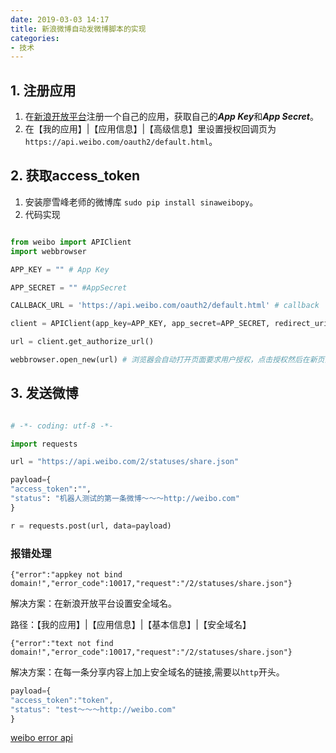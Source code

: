 ```yaml
---
date: 2019-03-03 14:17
title: 新浪微博自动发微博脚本的实现
categories: 
- 技术
---
```


## 1. 注册应用
1. 在[新浪开放平台](https://open.weibo.com/)注册一个自己的应用，获取自己的***App Key***和***App Secret***。
2. 在【我的应用】|【应用信息】|【高级信息】里设置授权回调页为`https://api.weibo.com/oauth2/default.html`。

## 2. 获取access_token
1. 安装廖雪峰老师的微博库 `sudo pip install sinaweibopy`。
2. 代码实现
```python

from weibo import APIClient 
import webbrowser 

APP_KEY = "" # App Key 

APP_SECRET = "" #AppSecret 

CALLBACK_URL = 'https://api.weibo.com/oauth2/default.html' # callback 

client = APIClient(app_key=APP_KEY, app_secret=APP_SECRET, redirect_uri=CALLBACK_URL) 

url = client.get_authorize_url() 

webbrowser.open_new(url) # 浏览器会自动打开页面要求用户授权，点击授权然后在新页面即可获取用户access_token

```

## 3. 发送微博

```python

# -*- coding: utf-8 -*-

import requests

url = "https://api.weibo.com/2/statuses/share.json"

payload={
"access_token":"",
"status": "机器人测试的第一条微博～～～http://weibo.com"
}

r = requests.post(url, data=payload)

```

### 报错处理

```
{"error":"appkey not bind domain!","error_code":10017,"request":"/2/statuses/share.json"}
``` 
解决方案：在新浪开放平台设置安全域名。

路径：【我的应用】|【应用信息】|【基本信息】|【安全域名】



```
{"error":"text not find domain!","error_code":10017,"request":"/2/statuses/share.json"}
```

解决方案：在每一条分享内容上加上安全域名的链接,需要以`http`开头。
```js
payload={
"access_token":"token",
"status": "test～～～http://weibo.com"
}
```

[weibo error api](https://open.weibo.com/wiki/Help/error)